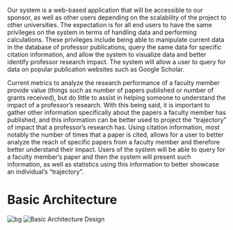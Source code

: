 Our system is a web-based application that will be accessible to our sponsor, as well as other users depending on the scalability of the project to other universities. The expectation is for all end users to have the same privileges on the system in terms of handling data and performing calculations. These privileges include being able to manipulate current data in the database of professor publications, query the same data for specific citation information, and allow the system to visualize data and better identify professor research impact. The system will allow a user to query for data on popular publication websites such as Google Scholar.


Current metrics to analyze the research performance of a faculty member provide value (things such as number of papers published or number of grants received), but do little to assist in helping someone to understand the impact of a professor’s research. With this being said, it is important to gather other information specifically about the papers a faculty member has published, and this information can be better used to project the “trajectory” of impact that a professor’s research has. Using citation information, most notably the number of times that a paper is cited, allows for a user to better analyze the reach of specific papers from a faculty member and therefore better understand their impact. Users of the system will be able to query for a faculty member’s paper and then the system will present such information, as well as statistics using this information to better showcase an individual’s “trajectory”.


# **Basic Architecture**
![bg](#00000)
![Basic Architecture Design](https://github.ncsu.edu/engr-csc-sdc/2022SpringTeam06-CSC-Dept-1/blob/documentation/documents/Basic%20Architecture%20Design.png)
